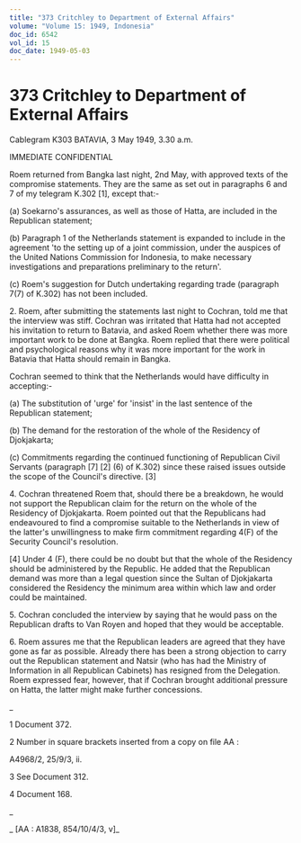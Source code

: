 ```yaml
---
title: "373 Critchley to Department of External Affairs"
volume: "Volume 15: 1949, Indonesia"
doc_id: 6542
vol_id: 15
doc_date: 1949-05-03
---
```


# 373 Critchley to Department of External Affairs

Cablegram K303 BATAVIA, 3 May 1949, 3.30 a.m.

IMMEDIATE CONFIDENTIAL

Roem returned from Bangka last night, 2nd May, with approved texts of the compromise statements. They are the same as set out in paragraphs 6 and 7 of my telegram K.302 [1], except that:-

(a) Soekarno's assurances, as well as those of Hatta, are included in the Republican statement;

(b) Paragraph 1 of the Netherlands statement is expanded to include in the agreement 'to the setting up of a joint commission, under the auspices of the United Nations Commission for Indonesia, to make necessary investigations and preparations preliminary to the return'.

(c) Roem's suggestion for Dutch undertaking regarding trade (paragraph 7(7) of K.302) has not been included.

2\. Roem, after submitting the statements last night to Cochran, told me that the interview was stiff. Cochran was irritated that Hatta had not accepted his invitation to return to Batavia, and asked Roem whether there was more important work to be done at Bangka. Roem replied that there were political and psychological reasons why it was more important for the work in Batavia that Hatta should remain in Bangka.

Cochran seemed to think that the Netherlands would have difficulty in accepting:-

(a) The substitution of 'urge' for 'insist' in the last sentence of the Republican statement;

(b) The demand for the restoration of the whole of the Residency of Djokjakarta;

(c) Commitments regarding the continued functioning of Republican Civil Servants (paragraph [7] [2] (6) of K.302) since these raised issues outside the scope of the Council's directive. [3]

4\. Cochran threatened Roem that, should there be a breakdown, he would not support the Republican claim for the return on the whole of the Residency of Djokjakarta. Roem pointed out that the Republicans had endeavoured to find a compromise suitable to the Netherlands in view of the latter's unwillingness to make firm commitment regarding 4(F) of the Security Council's resolution.

[4] Under 4 (F), there could be no doubt but that the whole of the Residency should be administered by the Republic. He added that the Republican demand was more than a legal question since the Sultan of Djokjakarta considered the Residency the minimum area within which law and order could be maintained.

5\. Cochran concluded the interview by saying that he would pass on the Republican drafts to Van Royen and hoped that they would be acceptable.

6\. Roem assures me that the Republican leaders are agreed that they have gone as far as possible. Already there has been a strong objection to carry out the Republican statement and Natsir (who has had the Ministry of Information in all Republican Cabinets) has resigned from the Delegation. Roem expressed fear, however, that if Cochran brought additional pressure on Hatta, the latter might make further concessions.

_

1 Document 372.

2 Number in square brackets inserted from a copy on file AA :

A4968/2, 25/9/3, ii.

3 See Document 312.

4 Document 168.

_

_ [AA : A1838, 854/10/4/3, v]_
